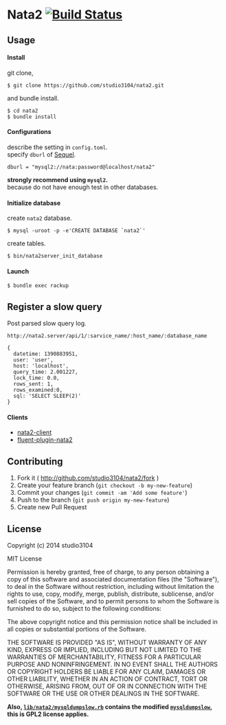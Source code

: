 # Nata2 [![Build Status](https://travis-ci.org/studio3104/nata2.svg)](https://travis-ci.org/studio3104/nata2)



## Usage

#### Install

git clone,

```
$ git clone https://github.com/studio3104/nata2.git
```

and bundle install.

```
$ cd nata2
$ bundle install
```

#### Configurations

describe the setting in `config.toml`.  
specify `dburl` of [Sequel](http://sequel.jeremyevans.net/).

```
dburl = "mysql2://nata:password@localhost/nata2"
```

**strongly recommend using `mysql2`.**  
because do not have enough test in other databases.

#### Initialize database

create `nata2` database.

```
$ mysql -uroot -p -e'CREATE DATABASE `nata2`'
```

create tables.

```
$ bin/nata2server_init_database
```

#### Launch

```
$ bundle exec rackup
```

## Register a slow query

Post parsed slow query log.

```
http://nata2.server/api/1/:sarvice_name/:host_name/:database_name

{
  datetime: 1390883951,
  user: 'user',
  host: 'localhost',
  query_time: 2.001227,
  lock_time: 0.0,
  rows_sent: 1,
  rows_examined:0,
  sql: 'SELECT SLEEP(2)'
}
```

#### Clients

- [nata2-client](https://github.com/studio3104/nata2-client)
- [fluent-plugin-nata2](https://github.com/studio3104/fluent-plugin-nata2)

## Contributing

1. Fork it ( http://github.com/studio3104/nata2/fork )
2. Create your feature branch (`git checkout -b my-new-feature`)
3. Commit your changes (`git commit -am 'Add some feature'`)
4. Push to the branch (`git push origin my-new-feature`)
5. Create new Pull Request

## License

Copyright (c) 2014 studio3104

MIT License

Permission is hereby granted, free of charge, to any person obtaining
a copy of this software and associated documentation files (the
"Software"), to deal in the Software without restriction, including
without limitation the rights to use, copy, modify, merge, publish,
distribute, sublicense, and/or sell copies of the Software, and to
permit persons to whom the Software is furnished to do so, subject to
the following conditions:

The above copyright notice and this permission notice shall be
included in all copies or substantial portions of the Software.

THE SOFTWARE IS PROVIDED "AS IS", WITHOUT WARRANTY OF ANY KIND,
EXPRESS OR IMPLIED, INCLUDING BUT NOT LIMITED TO THE WARRANTIES OF
MERCHANTABILITY, FITNESS FOR A PARTICULAR PURPOSE AND
NONINFRINGEMENT. IN NO EVENT SHALL THE AUTHORS OR COPYRIGHT HOLDERS BE
LIABLE FOR ANY CLAIM, DAMAGES OR OTHER LIABILITY, WHETHER IN AN ACTION
OF CONTRACT, TORT OR OTHERWISE, ARISING FROM, OUT OF OR IN CONNECTION
WITH THE SOFTWARE OR THE USE OR OTHER DEALINGS IN THE SOFTWARE.

**Also, [`lib/nata2/mysqldumpslow.rb`](https://github.com/studio3104/nata2/blob/master/lib/nata2/mysqldumpslow.rb) contains the modified [`mysqldumpslow`](http://dev.mysql.com/doc/refman/5.7/en/mysqldumpslow.html), this is GPL2 license applies.**
